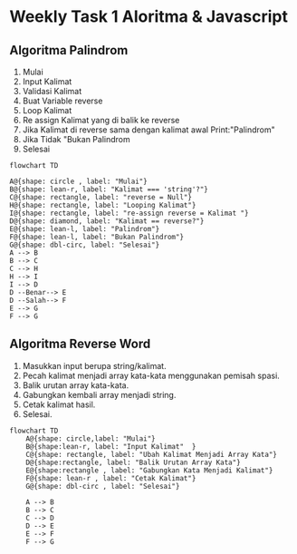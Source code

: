 # Weekly Task 1 Aloritma & Javascript

## Algoritma Palindrom

1. Mulai
1. Input Kalimat
1. Validasi Kalimat
1. Buat Variable reverse
1. Loop Kalimat
1. Re assign Kalimat yang di balik ke reverse
1. Jika Kalimat di reverse sama dengan kalimat awal Print:"Palindrom"
1. Jika Tidak "Bukan Palindrom
1. Selesai

```mermaid
flowchart TD

A@{shape: circle , label: "Mulai"}
B@{shape: lean-r, label: "Kalimat === 'string'?"}
C@{shape: rectangle, label: "reverse = Null"}
H@{shape: rectangle, label: "Looping Kalimat"}
I@{shape: rectangle, label: "re-assign reverse = Kalimat "}
D@{shape: diamond, label: "Kalimat == reverse?"}
E@{shape: lean-l, label: "Palindrom"}
F@{shape: lean-l, label: "Bukan Palindrom"}
G@{shape: dbl-circ, label: "Selesai"}
A --> B
B --> C
C --> H
H --> I
I --> D
D --Benar--> E
D --Salah--> F
E --> G
F --> G
```

## Algoritma Reverse Word

1. Masukkan input berupa string/kalimat.
2. Pecah kalimat menjadi array kata-kata menggunakan pemisah spasi.
3. Balik urutan array kata-kata.
4. Gabungkan kembali array menjadi string.
5. Cetak kalimat hasil.
6. Selesai.

```mermaid
flowchart TD
    A@{shape: circle,label: "Mulai"}
    B@{shape:lean-r, label: "Input Kalimat"  }
    C@{shape: rectangle, label: "Ubah Kalimat Menjadi Array Kata"}
    D@{shape:rectangle, label: "Balik Urutan Array Kata"}
    E@{shape:rectangle , label: "Gabungkan Kata Menjadi Kalimat"}
    F@{shape: lean-r , label: "Cetak Kalimat"}
    G@{shape: dbl-circ , label: "Selesai"}

    A --> B
    B --> C
    C --> D
    D --> E
    E --> F
    F --> G


```
